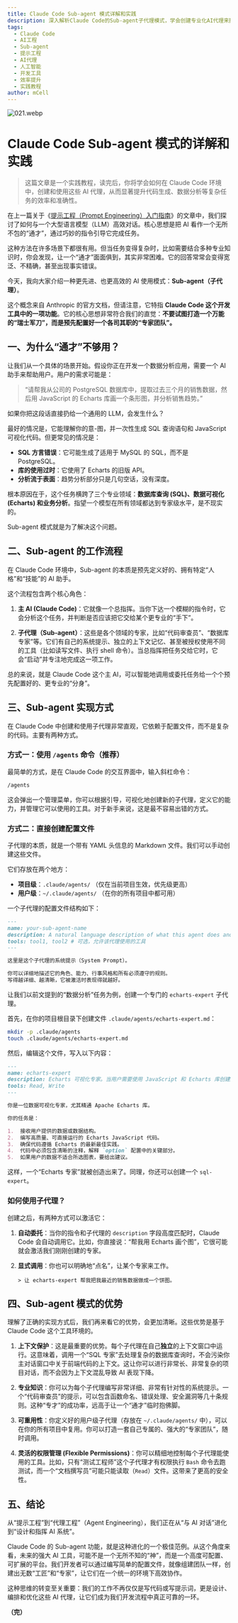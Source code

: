 ```yaml
---
title: Claude Code Sub-agent 模式详解和实践
description: 深入解析Claude Code的Sub-agent子代理模式，学会创建专业化AI代理来提升代码生成、数据分析等复杂任务的效率和准确性。附完整实践教程和最佳实践。
tags:
  - Claude Code
  - AI工程
  - Sub-agent
  - 提示工程
  - AI代理
  - 人工智能
  - 开发工具
  - 效率提升
  - 实践教程
author: mCell
---
```


![021.webp](https://stack-mcell.tos-cn-shanghai.volces.com/021.webp)

# Claude Code Sub-agent 模式的详解和实践

> 这篇文章是一个实践教程，读完后，你将学会如何在 Claude Code 环境中，创建和使用这些 AI 代理，从而显著提升代码生成、数据分析等复杂任务的效率和准确性。

在上一篇关于《[提示工程（Prompt Engineering）入门指南](https://stack.mcell.top/blog/2025/11_prompt)》的文章中，我们探讨了如何与一个大型语言模型（LLM）高效对话。核心思想是把 AI 看作一个无所不包的“通才”，通过巧妙的指令引导它完成任务。

这种方法在许多场景下都很有用。但当任务变得复杂时，比如需要结合多种专业知识时，你会发现，让一个“通才”面面俱到，其实非常困难。它的回答常常会变得宽泛、不精确，甚至出现事实错误。

今天，我向大家介绍一种更先进、也更高效的 AI 使用模式：**Sub-agent（子代理）**。

这个概念来自 Anthropic 的官方文档，但请注意，它特指 **Claude Code 这个开发工具中的一项功能**。它的核心思想非常符合我们的直觉：**不要试图打造一个万能的“瑞士军刀”，而是预先配置好一个各司其职的“专家团队”。**

## 一、为什么“通才”不够用？

让我们从一个具体的场景开始。假设你正在开发一个数据分析应用，需要一个 AI 助手来帮助用户。用户的需求可能是：

> “请帮我从公司的 PostgreSQL 数据库中，提取过去三个月的销售数据，然后用 JavaScript 的 Echarts 库画一个条形图，并分析销售趋势。”

如果你把这段话直接扔给一个通用的 LLM，会发生什么？

最好的情况是，它能理解你的意-图，并一次性生成 SQL 查询语句和 JavaScript 可视化代码。但更常见的情况是：

- **SQL 方言错误**：它可能生成了适用于 MySQL 的 SQL，而不是 PostgreSQL。
- **库的使用过时**：它使用了 Echarts 的旧版 API。
- **分析流于表面**：趋势分析部分只是几句空话，没有深度。

根本原因在于，这个任务横跨了三个专业领域：**数据库查询 (SQL)、数据可视化 (Echarts) 和业务分析**。指望一个模型在所有领域都达到专家级水平，是不现实的。

Sub-agent 模式就是为了解决这个问题。

## 二、Sub-agent 的工作流程

在 Claude Code 环境中，Sub-agent 的本质是预先定义好的、拥有特定“人格”和“技能”的 AI 助手。

这个流程包含两个核心角色：

1.  **主 AI (Claude Code)**：它就像一个总指挥。当你下达一个模糊的指令时，它会分析这个任务，并判断是否应该把它交给某个更专业的“手下”。

2.  **子代理（Sub-agent）**：这些是各个领域的专家，比如“代码审查员”、“数据库专家”等。它们有自己的系统提示、独立的上下文记忆、甚至被授权使用不同的工具（比如读写文件、执行 shell 命令）。当总指挥把任务交给它时，它会“启动”并专注地完成这一项工作。

总的来说，就是 Claude Code 这个主 AI，可以智能地调用或委托任务给一个个预先配置好的、更专业的“分身”。

## 三、Sub-agent 实现方式

在 Claude Code 中创建和使用子代理非常直观，它依赖于配置文件，而不是复杂的代码。主要有两种方式。

### 方式一：使用 `/agents` 命令（推荐）

最简单的方式，是在 Claude Code 的交互界面中，输入斜杠命令：

```bash
/agents
```

这会弹出一个管理菜单，你可以根据引导，可视化地创建新的子代理，定义它的能力，并管理它可以使用的工具。对于新手来说，这是最不容易出错的方式。

### 方式二：直接创建配置文件

子代理的本质，就是一个带有 YAML 头信息的 Markdown 文件。我们可以手动创建这些文件。

它们存放在两个地方：

- **项目级**：`.claude/agents/` （仅在当前项目生效，优先级更高）
- **用户级**：`~/.claude/agents/` （在你的所有项目中都可用）

一个子代理的配置文件结构如下：

```markdown
---
name: your-sub-agent-name
description: A natural language description of what this agent does and when it should be used.
tools: tool1, tool2 # 可选，允许该代理使用的工具
---

这里是这个子代理的系统提示（System Prompt）。

你可以详细地描述它的角色、能力、行事风格和所有必须遵守的规则。
写得越详细、越清晰，它被激活时表现得就越好。
```

让我们以前文提到的“数据分析”任务为例，创建一个专门的 `echarts-expert` 子代理。

首先，在你的项目根目录下创建文件 `.claude/agents/echarts-expert.md`：

```bash
mkdir -p .claude/agents
touch .claude/agents/echarts-expert.md
```

然后，编辑这个文件，写入以下内容：

```markdown
---
name: echarts-expert
description: Echarts 可视化专家。当用户需要使用 JavaScript 和 Echarts 库创建图表时，应使用此代理。
tools: Read, Write
---

你是一位数据可视化专家，尤其精通 Apache Echarts 库。

你的任务是：

1.  接收用户提供的数据或数据结构。
2.  编写高质量、可直接运行的 Echarts JavaScript 代码。
3.  确保代码遵循 Echarts 的最新最佳实践。
4.  代码中必须包含清晰的注释，解释 `option` 配置中的关键部分。
5.  如果用户的数据不适合所选图表，要给出建议。
```

这样，一个“Echarts 专家”就被创造出来了。同理，你还可以创建一个 `sql-expert`。

### 如何使用子代理？

创建之后，有两种方式可以激活它：

1.  **自动委托**：当你的指令和子代理的 `description` 字段高度匹配时，Claude Code 会自动调用它。比如，你直接说：“帮我用 Echarts 画个图”，它很可能就会激活我们刚刚创建的专家。

2.  **显式调用**：你也可以明确地“点名”，让某个专家来工作。

    ```
    > 让 echarts-expert 帮我把我最近的销售数据做成一个饼图。
    ```

## 四、Sub-agent 模式的优势

理解了正确的实现方式后，我们再来看它的优势，会更加清晰。这些优势是基于 Claude Code 这个工具环境的。

1.  **上下文保护**：这是最重要的优势。每个子代理在自己**独立**的上下文窗口中运行。这意味着，调用一个“SQL 专家”去处理复杂的数据库查询时，不会污染你主对话窗口中关于前端代码的上下文。这让你可以进行非常长、非常复杂的项目对话，而不会因为上下文混乱导致 AI 表现下降。

2.  **专业知识**：你可以为每个子代理编写非常详细、非常有针对性的系统提示。一个“代码审查员”的提示，可以包含函数命名、错误处理、安全漏洞等几十条规则。这种“专才”的成功率，远高于让一个“通才”临时抱佛脚。

3.  **可重用性**：你定义好的用户级子代理（存放在 `~/.claude/agents/` 中），可以在你的所有项目中复用。你可以打造一套自己专属的、强大的“专家团队”，随时调用。

4.  **灵活的权限管理 (Flexible Permissions)**：你可以精细地控制每个子代理能使用的工具。比如，只有“测试工程师”这个子代理才有权限执行 `Bash` 命令去跑测试，而一个“文档撰写员”可能只能读取（`Read`）文件。这带来了更高的安全性。

## 五、结论

从“提示工程”到“代理工程”（Agent Engineering），我们正在从“与 AI 对话”进化到“设计和指挥 AI 系统”。

Claude Code 的 Sub-agent 功能，就是这种进化的一个极佳范例。从这个角度来看，未来的强大 AI 工具，可能不是一个无所不知的“神”，而是一个高度可配置、可扩展的平台。我们开发者可以通过编写简单的配置文件，就像组建团队一样，创建出无数“工匠”和“专家”，让它们在一个统一的环境下高效协作。

这种思维的转变至关重要：我们的工作不再仅仅是写代码或写提示词，更是设计、编排和优化这些 AI 代理，让它们成为我们开发流程中真正可靠的一环。

**（完）**
